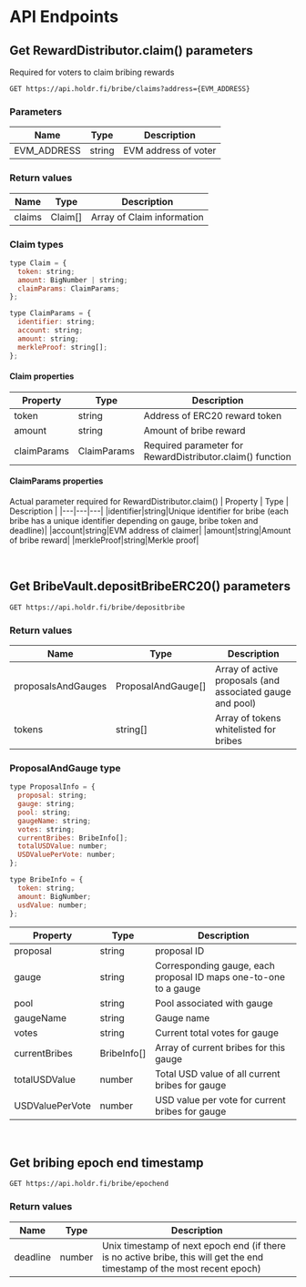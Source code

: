 # API Endpoints

## Get RewardDistributor.claim() parameters

Required for voters to claim bribing rewards

```
GET https://api.holdr.fi/bribe/claims?address={EVM_ADDRESS}
```

### Parameters
| Name | Type | Description |
|---|---|---|
|EVM_ADDRESS|string|EVM address of voter|

### Return values
| Name | Type | Description |
|---|---|---|
|claims|Claim[]|Array of Claim information|

### Claim types

```js
type Claim = {
  token: string;
  amount: BigNumber | string;
  claimParams: ClaimParams;
};

type ClaimParams = {
  identifier: string;
  account: string;
  amount: string;
  merkleProof: string[];
};
```

#### Claim properties
| Property | Type | Description |
|---|---|---|
|token|string|Address of ERC20 reward token|
|amount|string|Amount of bribe reward|
|claimParams|ClaimParams|Required parameter for RewardDistributor.claim() function|

#### ClaimParams properties
Actual parameter required for RewardDistributor.claim()
| Property | Type | Description |
|---|---|---|
|identifier|string|Unique identifier for bribe (each bribe has a unique identifier depending on gauge, bribe token and deadline)|
|account|string|EVM address of claimer|
|amount|string|Amount of bribe reward|
|merkleProof|string|Merkle proof|

<br/>

## Get BribeVault.depositBribeERC20() parameters

```
GET https://api.holdr.fi/bribe/depositbribe
```

### Return values
| Name | Type | Description |
|---|---|---|
|proposalsAndGauges|ProposalAndGauge[]|Array of active proposals (and associated gauge and pool)|
|tokens|string[]|Array of tokens whitelisted for bribes|

### ProposalAndGauge type

```js
type ProposalInfo = {
  proposal: string;
  gauge: string;
  pool: string;
  gaugeName: string;
  votes: string;
  currentBribes: BribeInfo[];
  totalUSDValue: number;
  USDValuePerVote: number;
};

type BribeInfo = {
  token: string;
  amount: BigNumber;
  usdValue: number;
};
```

| Property | Type | Description |
|---|---|---|
|proposal|string|proposal ID|
|gauge|string|Corresponding gauge, each proposal ID maps one-to-one to a gauge|
|pool|string|Pool associated with gauge|
|gaugeName|string|Gauge name|
|votes|string|Current total votes for gauge|
|currentBribes|BribeInfo[]|Array of current bribes for this gauge|
|totalUSDValue|number|Total USD value of all current bribes for gauge|
|USDValuePerVote|number|USD value per vote for current bribes for gauge|

<br/>

## Get bribing epoch end timestamp

```
GET https://api.holdr.fi/bribe/epochend
```

### Return values
| Name | Type | Description |
|---|---|---|
|deadline|number|Unix timestamp of next epoch end (if there is no active bribe, this will get the end timestamp of the most recent epoch)|
